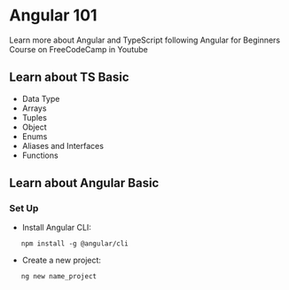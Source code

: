 # Angular 101

Learn more about Angular and TypeScript following Angular for Beginners Course on FreeCodeCamp in Youtube

## Learn about TS Basic

- Data Type
- Arrays
- Tuples
- Object
- Enums
- Aliases and Interfaces
- Functions

## Learn about Angular Basic

### Set Up

- Install Angular CLI:

```
   npm install -g @angular/cli
```

- Create a new project:

```
   ng new name_project
```
